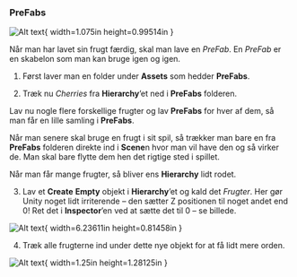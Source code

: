 ### PreFabs
 ![Alt text](media/image15.png){ width=1.075in height=0.99514in }

Når man har lavet sin frugt færdig, skal man lave en *PreFab*. En
*PreFab* er en skabelon som man kan bruge igen og igen.

1.  Først laver man en folder under **Assets** som hedder **PreFabs**.

2.  Træk nu *Cherries* fra **Hierarchy**’et ned i **PreFabs** folderen.

Lav nu nogle flere forskellige frugter og lav **PreFabs** for hver af
dem, så man får en lille samling i **PreFabs**.

Når man senere skal bruge en frugt i sit spil, så trækker man bare en
fra **PreFabs** folderen direkte ind i **Scene**n hvor man vil have den
og så virker de. Man skal bare flytte dem hen det rigtige sted i
spillet.

Når man får mange frugter, så bliver ens **Hierarchy** lidt rodet.

3.  Lav et **Create** **Empty** objekt i **Hierarchy**’et og kald det
    *Frugter*. Her gør Unity noget lidt irriterende – den sætter Z
    positionen til noget andet end 0! Ret det i **Inspector**’en ved at
    sætte det til 0 – se billede.

![Alt text](media/image16.png){ width=6.23611in height=0.81458in }

4.  Træk alle frugterne ind under dette nye objekt for at få lidt mere
    orden.

![Alt text](media/image17.png){ width=1.25in height=1.28125in }
